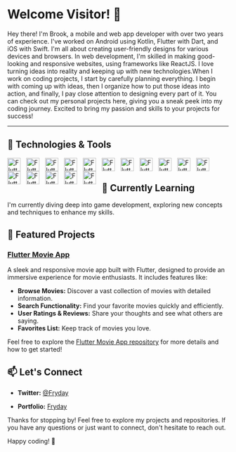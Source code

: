 # Welcome Visitor! 👋

Hey there! I'm Brook, a mobile and web app developer with over two years of experience. I've worked on Android using Kotlin, Flutter with Dart, and iOS with Swift. I'm all about creating user-friendly designs for various devices and browsers. In web development, I'm skilled in making good-looking and responsive websites, using frameworks like ReactJS. I love turning ideas into reality and keeping up with new technologies.When I work on coding projects, I start by carefully planning everything. I begin with coming up with ideas, then I organize how to put those ideas into action, and finally, I pay close attention to designing every part of it. You can check out my personal projects here, giving you a sneak peek into my coding journey. Excited to bring my passion and skills to your projects for success!

---

## 🔧 Technologies & Tools
<img align ="left" alt="Flutter" width="30px" style="padding-right:10px;" src="https://cdn.jsdelivr.net/gh/devicons/devicon/icons/flutter/flutter-original.svg" />
<img align ="left" alt="Flutter" width="30px" style="padding-right:10px;" src="https://cdn.jsdelivr.net/gh/devicons/devicon/icons/react/react-original.svg" />
<img align ="left" alt="Flutter" width="30px" style="padding-right:10px;" src="https://cdn.jsdelivr.net/gh/devicons/devicon/icons/dart/dart-original.svg" />
<img align ="left" alt="Flutter" width="30px" style="padding-right:10px;" src="https://cdn.jsdelivr.net/gh/devicons/devicon/icons/cplusplus/cplusplus-original.svg" />
<img align ="left" alt="Flutter" width="30px" style="padding-right:10px;" src="https://cdn.jsdelivr.net/gh/devicons/devicon/icons/java/java-original.svg" />
<img align ="left" alt="Flutter" width="30px" style="padding-right:10px;" src="https://cdn.jsdelivr.net/gh/devicons/devicon/icons/javascript/javascript-original.svg" />
<img align ="left" alt="Flutter" width="30px" style="padding-right:10px;" src="https://cdn.jsdelivr.net/gh/devicons/devicon/icons/html5/html5-original.svg" />
<img align ="left" alt="Flutter" width="30px" style="padding-right:10px;" src="https://cdn.jsdelivr.net/gh/devicons/devicon/icons/css3/css3-original.svg" />
<img align ="left" alt="Flutter" width="30px" style="padding-right:10px;" src="https://cdn.jsdelivr.net/gh/devicons/devicon/icons/jquery/jquery-original.svg" />
<img align ="left" alt="Flutter" width="30px" style="padding-right:10px;"  src="https://cdn.jsdelivr.net/gh/devicons/devicon@latest/icons/tailwindcss/tailwindcss-original.svg"  />        
<img align ="left" alt="Flutter" width="30px" style="padding-right:10px;"  src="https://cdn.jsdelivr.net/gh/devicons/devicon/icons/mysql/mysql-original.svg" />
<img align ="left" alt="Flutter" width="30px" style="padding-right:10px;"  src="https://cdn.jsdelivr.net/gh/devicons/devicon/icons/firebase/firebase-plain.svg" />
<img align ="left" alt="Flutter" width="30px" style="padding-right:10px;"  src="https://cdn.jsdelivr.net/gh/devicons/devicon/icons/figma/figma-original.svg" />
<img align ="left" alt="Flutter" width="30px" style="padding-right:10px;"  src="https://cdn.jsdelivr.net/gh/devicons/devicon/icons/nodejs/nodejs-original-wordmark.svg" />
<img align ="left" alt="Flutter" width="30px" style="padding-right:10px;"  src="https://cdn.jsdelivr.net/gh/devicons/devicon/icons/git/git-original.svg" />
<img align ="left" alt="Flutter" width="30px" style="padding-right:10px;"  src="https://cdn.jsdelivr.net/gh/devicons/devicon/icons/github/github-original.svg" />
          
<br />

#

## 🌱 Currently Learning

I'm currently diving deep into game development, exploring new concepts and techniques to enhance my skills.

## 🚀 Featured Projects

### [Flutter Movie App](https://github.com/Douoo/movid)

A sleek and responsive movie app built with Flutter, designed to provide an immersive experience for movie enthusiasts. It includes features like:

- **Browse Movies:** Discover a vast collection of movies with detailed information.
- **Search Functionality:** Find your favorite movies quickly and efficiently.
- **User Ratings & Reviews:** Share your thoughts and see what others are saying.
- **Favorites List:** Keep track of movies you love.

Feel free to explore the [Flutter Movie App repository](https://github.com/Douoo/movid) for more details and how to get started!

## 📫 Let's Connect

- **Twitter:** [@Fryday](https://x.com/FridayR116?t=c70D9nqJCTK9iNoBg4oByQ&s=09)
<!--- - **LinkedIn:** [Your LinkedIn Profile](https://www.linkedin.com/in/your-profile/)-->
- **Portfolio:** [Fryday](https://bs-friday-portfolio.netlify.app/)

Thanks for stopping by! Feel free to explore my projects and repositories. If you have any questions or just want to connect, don't hesitate to reach out.

Happy coding! 🚀

<!--- 
<div id="header" align="center">
  <img src="https://media.giphy.com/media/SWoSkN6DxTszqIKEqv/giphy.gif" width="100"/>
</div>



- 👋 Hello Visitor, I’m Brook Gelila
- 👀 I’m interested in Learning new things specially new technology and also human brain🧠 
- 🌱 I’m currently learning Full Stack Web development
- 💞️ I’m looking to collaborate on Github
- 📫 How to reach me birukgelila309@gmail.com
-->
<!---
BGLeee/BGLeee is a ✨ special ✨ repository because its `README.md` (this file) appears on your GitHub profile.
You can click the Preview link to take a look at your changes.
--->
